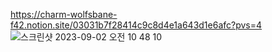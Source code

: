 https://charm-wolfsbane-f42.notion.site/03031b7f28414c9c8d4e1a643d1e6afc?pvs=4
![스크린샷 2023-09-02 오전 10 48 10](https://github.com/AUSG/2023-book-study/assets/77230391/93078904-987e-4f7c-8c64-5bed0f6bb3ac)
